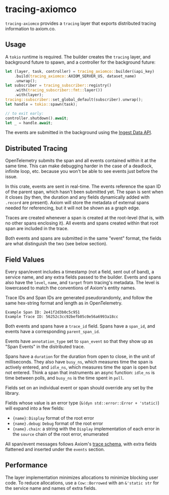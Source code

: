# tracing-axiomco

`tracing-axiomco` provides a `tracing` layer that exports distributed tracing information to axiom.co.

## Usage

A `tokio` runtime is required.
The builder creates the `tracing` layer, and background future to spawn, and a controller for the background future:

```rs
let (layer, task, controller) = tracing_axiomco::builder(&api_key)
    .build(tracing_axiomco::AXIOM_SERVER_US, dataset_name)
    .unwrap();
let subscriber = tracing_subscriber::registry()
    .with(tracing_subscriber::fmt::layer())
    .with(layer);
tracing::subscriber::set_global_default(subscriber).unwrap();
let handle = tokio::spawn(task);

// to exit early:
controller.shutdown().await;
let _ = handle.await;
```

The events are submitted in the background using the [Ingest Data API](https://axiom.co/docs/restapi/endpoints/ingestIntoDataset).

## Distributed Tracing

OpenTelemetry submits the span and all events contained within it at the same time.
This can make debugging harder in the case of a deadlock, infinite loop, etc. because you won't be able to see events just before the issue.

In this crate, events are sent in real-time.
The events reference the span ID of the parent span, which hasn't been submitted yet.
The span is sent when it closes (by then, the duration and any fields dynamically added with `.record` are present).
Axiom will store the metadata of external spans needed for referencing, but it will not be shown as a graph edge. 

Traces are created whenever a span is created at the root-level (that is, with no other spans enclosing it).
All events and spans created within that root span are included in the trace.

Both events and spans are submitted in the same "event" format, the fields are what distinguish the two (see below section).

## Field Values

Every span/event includes a timestamp (not a field, sent out of band), a service name, and any extra fields passed to the builder.
Events and spans also have the `level`, `name`, and `target` from tracing's metadata.
The level is lowercased to match the conventions of Axiom's entity names.

Trace IDs and Span IDs are generated pseudorandomly, and follow the same hex-string format and length as in OpenTelemetry.

```
Example Span ID: 2e41f2d3b0c5c951
Example Trace ID: 56252c3cc92befb05c0e56a6993a18cc
```

Both events and spans have a `trace_id` field.
Spans have a `span_id`, and events have a corresponding `parent_span_id`.

Events have `annotation_type` set to `span_event` so that they show up as "Span Events" in the distributed trace.

Spans have a `duration` for the duration from open to close, in the unit of milliseconds.
They also have `busy_ns`, which measures time the span is actively entered, and `idle_ns`, which measures time the span is open but not entered.
Think a span that instruments an async function: `idle_ns` is time between polls, and `busy_ns` is the time spent in `poll`.

Fields set on an individual event or span should override any set by the library.

Fields whose value is an error type (`&(dyn std::error::Error + 'static)`) will expand into a few fields:

- `{name}`: `Display` format of the root error
- `{name}.debug`: `Debug` format of the root error
- `{name}.chain`: a string with the `Display` implementation of each error in the `source` chain of the root error, enumerated

All span/event messages follows Axiom's [trace schema](https://axiom.co/docs/query-data/traces#trace-schema-overview), with extra fields flattened and inserted under the `events` section.

## Performance

The layer implementation minimizes allocations to minimize blocking user code.
To reduce allocations, use a `Cow::Borrowed` with an `&'static str` for the service name and names of extra fields.
